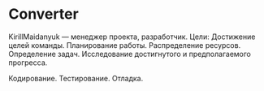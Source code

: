 # Converter
KirillMaidanyuk — менеджер проекта, разработчик.
Цели: 
Достижение целей команды.
Планирование работы.
Распределение ресурсов.
Определение задач.
Исследование достигнутого и предполагаемого прогресса.

Кодирование.
Тестирование.
Отладка.
